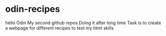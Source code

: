 # odin-recipes
hello Odin
My second github repos
Doing it after long time
Task is to create a webpage for different recipes to test my html skills